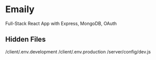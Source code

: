 # Emaily

Full-Stack React App with Express, MongoDB, OAuth

## Hidden Files
/client/.env.development
/client/.env.production
/server/config/dev.js
